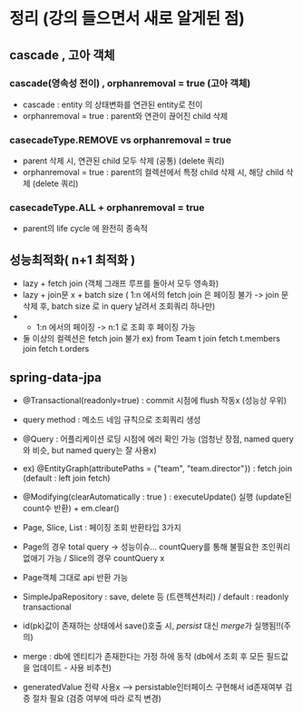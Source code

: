# 정리 (강의 들으면서 새로 알게된 점)

## cascade , 고아 객체  

### cascade(영속성 전이) , orphanremoval = true (고아 객체)  
 - cascade : entity 의 상태변화를 연관된 entity로 전이
 - orphanremoval = true : parent와 연관이 끊어진 child 삭제
 
### casecadeType.REMOVE vs orphanremoval = true
 - parent 삭제 시, 연관된 child 모두 삭제 (공통) (delete 쿼리)
 - orphanremoval = true : parent의 컬렉션에서 특정 child 삭제 시, 해당 child 삭제 (delete 쿼리)

### casecadeType.ALL + orphanremoval = true
 - parent의 life cycle 에 완전히 종속적

## 성능최적화( n+1 최적화 )
 - lazy + fetch join (객체 그래프 루프를 돌아서 모두 영속화)
 - lazy + join문 x + batch size ( 1:n 에서의 fetch join 은 페이징 불가 -> join 문 삭제 후, batch size 로 in query 날려서 조회쿼리 하나만)
 - + 1:n 에서의 페이징 -> n:1 로 조회 후 페이징 가능
 - 둘 이상의 컬렉션은 fetch join 불가 ex) from Team t join fetch t.members join fetch t.orders


## spring-data-jpa  
 - @Transactional(readonly=true) : commit 시점에 flush 작동x (성능상 우위)
 - query method : 메소드 네임 규칙으로 조회쿼리 생성
 - @Query : 어플리케이션 로딩 시점에 에러 확인 가능 (엄청난 장점, named query와 비슷, but named query는 잘 사용x)
 - ex) @EntityGraph(attributePaths = {"team", "team.director"})  : fetch join (default : left join fetch)
 - @Modifying(clearAutomatically : true )  : executeUpdate() 실행 (update된 count수 반환) + em.clear()
 - Page, Slice, List : 페이징 조회 반환타입 3가지
 - Page의 경우 total query -> 성능이슈... countQuery를 통해 불필요한 조인쿼리 없애기 가능 /  Slice의 경우 countQuery x
 - Page객체 그대로 api 반환 가능 
 - SimpleJpaRepository : save, delete 등 (트랜젝션처리) / default : readonly transactional
 
 - id(pk)값이 존재하는 상태에서 save()호출 시, *persist* 대신 *merge*가 실행됨!!(주의) 
 - merge : db에 엔티티가 존재한다는 가정 하에 동작 (db에서 조회 후 모든 필드값을 업데이트 - 사용 비추천)
 - generatedValue 전략 사용x --> persistable인터페이스 구현해서 id존재여부 검증 절차 필요 (검증 여부에 따라 로직 변경)
